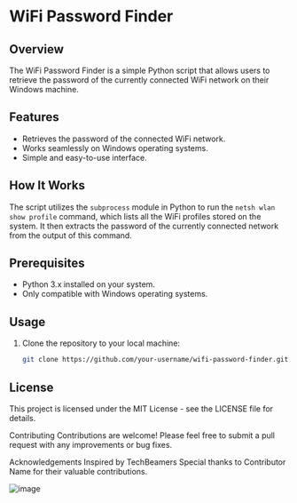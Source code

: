 # WiFi Password Finder

## Overview
The WiFi Password Finder is a simple Python script that allows users to retrieve the password of the currently connected WiFi network on their Windows machine.

## Features
- Retrieves the password of the connected WiFi network.
- Works seamlessly on Windows operating systems.
- Simple and easy-to-use interface.

## How It Works
The script utilizes the `subprocess` module in Python to run the `netsh wlan show profile` command, which lists all the WiFi profiles stored on the system. It then extracts the password of the currently connected network from the output of this command.

## Prerequisites
- Python 3.x installed on your system.
- Only compatible with Windows operating systems.

## Usage
1. Clone the repository to your local machine:
   ```bash
   git clone https://github.com/your-username/wifi-password-finder.git

## License
This project is licensed under the MIT License - see the LICENSE file for details.

Contributing
Contributions are welcome! Please feel free to submit a pull request with any improvements or bug fixes.

Acknowledgements
Inspired by TechBeamers
Special thanks to Contributor Name for their valuable contributions.




![image](https://github.com/srihari-976/WifiPasswordFinder/assets/120409108/837fbefe-6dd1-465c-bf2d-7424c4989371)
